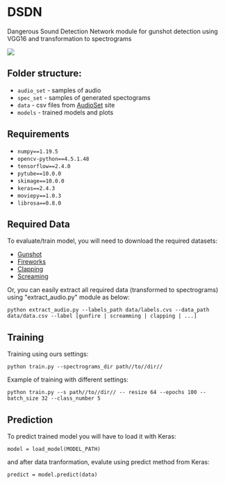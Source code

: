 # DSDN
Dangerous Sound Detection Network module for gunshot detection using VGG16 and transformation to spectrograms

![](https://i.imgur.com/7L6713J.png)

## Folder structure:
- `audio_set` - samples of audio
- `spec_set` - samples of generated spectograms
- `data` - csv files from [AudioSet](https://research.google.com/audioset/download.html) site
- `models` - trained models and plots

## Requirements
- `numpy==1.19.5`
- `opencv-python==4.5.1.48`
- `tensorflow==2.4.0`
- `pytube==10.0.0`
- `skimage==10.0.0`
- `keras==2.4.3`
- `moviepy==1.0.3`
- `librosa==0.8.0`

## Required Data
To evaluate/train model, you will need to download the required datasets:
* [Gunshot](https://research.google.com/audioset/dataset/gunshot_gunfire.html)
* [Fireworks](https://research.google.com/audioset/dataset/fireworks.html)
* [Clapping](https://research.google.com/audioset/dataset/clapping.html)
* [Screaming](https://research.google.com/audioset/dataset/screaming.html)

Or, you can easily extract all required data (transformed to spectrograms) using "extract_audio.py" module as below:
```
python extract_audio.py --labels_path data/labels.cvs --data_path data/data.csv --label [gunfire | screamming | clapping | ...]
 ```

## Training
Training using ours settings:
```
python train.py --spectrograms_dir path//to//dir//
```
Example of training with different settings:
```
python train.py --s path//to//dir// -- resize 64 --epochs 100 --batch_size 32 --class_number 5
```

## Prediction
To predict trained model you will have to load it with Keras:
```
model = load_model(MODEL_PATH)
```
and after data tranformation, evalute using predict method from Keras:
```
predict = model.predict(data)
```